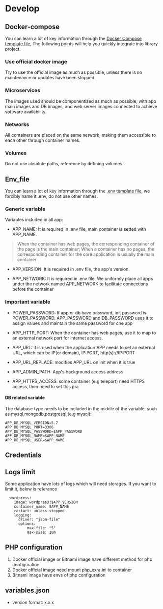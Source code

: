 # Develop

## Docker-compose

You can learn a lot of key information through the [Docker Compose template file](../template/docker-compose.yml), The following points will help you quickly integrate into library project.

### Use official docker image

Try to use the official image as much as possible, unless there is no maintenance or updates have been stopped.

### Microservices

The images used should be componentized as much as possible, with app main images and DB images, and web server images connected to achieve software availability.

### Networks

All containers are placed on the same network, making them accessible to each other through container names.

### Volumes

Do not use absolute paths, reference by defining volumes.

## Env_file

You can learn a lot of key information through the [.env template file](../template/.env), we forcibly name it .env, do not use other names.

### Generic variable

Variables included in all app:

- APP_NAME: It is required in .env file, main container is setted with APP_NAME.

> When the container has web pages, the corresponding container of the page is the main container; When a container has no pages, the corresponding container for the core application is usually the main container

- APP_VERSION: It is required in .env file, the app's version.

- APP_NETWORK: It is required in .env file, We uniformly place all apps under the network named APP_NETWORK to facilitate connections before the container

### Important variable

- POWER_PASSWORD: If app or db have password, init password is POWER_PASSWORD. APP_PASSWORD and DB_PASSWORD uses it to assign values and maintain the same password for one app

- APP_HTTP_PORT: When the container has web pages, use it to map to an external network port for internet access.

- APP_URL: It is used when the application APP needs to set an external URL, which can be IP(or domain), IP:PORT, http(s)://IP:PORT

- APP_URL_REPLACE: modifies APP_URL on init when it is true

- APP_ADMIN_PATH: App's background access address

- APP_HTTPS_ACCESS: some container (e.g teleport) need HTTPS access, then need to set this pra

#### DB related variable

The database type needs to be included in the middle of the variable, such as mysql,mongodb,postgresql,(e.g mysql):

```
APP_DB_MYSQL_VERSION=5.7
APP_DB_MYSQL_PORT=3306
APP_DB_MYSQL_PASSWORD=$APP_PASSWORD
APP_DB_MYSQL_NAME=$APP_NAME
APP_DB_MYSQL_USER=$APP_NAME
```

## Credentials

## Logs limit

Some application have lots of logs which will need storages. If you want to limit it, below is referance

```
  wordpress:
    image: wordpress:$APP_VERSION
    container_name: $APP_NAME
    restart: unless-stopped
    logging:
      driver: "json-file"
      options:
          max-file: "5"
          max-size: 10m
```

## PHP configuration

1. Docker official image or Bitnami image have different method for php configuration
2. Docker official image need mount php_exra.ini to container
3. Bitnami image have envs of php configuration

## variables.json

- version format: x.x.x
